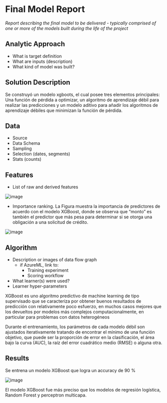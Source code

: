 # Final Model Report
_Report describing the final model to be delivered - typically comprised of one or more of the models built during the life of the project_

## Analytic Approach
* What is target definition
* What are inputs (description)
* What kind of model was built?

## Solution Description

Se construyó un modelo xgboots, el cual posee tres elementos principales: Una función de pérdida a optimizar, un algoritmo de aprendizaje débil para realizar las predicciones y un modelo aditivo para añadir los algoritmos de aprendizaje débiles que minimizan la función de pérdida.

## Data
* Source
* Data Schema
* Sampling
* Selection (dates, segments)
* Stats (counts)

## Features
* List of raw and derived features 

![image](https://user-images.githubusercontent.com/111644646/207732596-c7a12be2-c89b-46e0-87eb-df00cb73288c.png)

* Importance ranking.
La Figura muestra la importancia de predictores de acuerdo con el modelo XGBoost, donde se observa que “monto” es también el predictor que más pesa para determinar si se otorga una obligación a una solicitud de crédito.

![image](https://user-images.githubusercontent.com/111644646/207732118-ffcd54fb-154a-4a1e-9b44-2d6eb5c59571.png)


## Algorithm
* Description or images of data flow graph
  * if AzureML, link to:
    * Training experiment
    * Scoring workflow
* What learner(s) were used?
* Learner hyper-parameters

XGBoost es uno algoritmo predictivo de machine learning de tipo supervisado  que se caracteriza por obtener buenos resultados de predicción con  relativamente poco esfuerzo, en muchos casos mejores que los devueltos por modelos más complejos computacionalmente, en particular para problemas con datos heterogéneos

Durante el entrenamiento, los parámetros de cada modelo débil son ajustados iterativamente tratando de encontrar el mínimo de una función objetivo, que puede ser la proporción de error en la clasificación, el área bajo la curva (AUC), la raíz del error cuadrático medio (RMSE) o alguna otra.

## Results
Se entrena un modelo XGBoost que logra un accuracy de 90 %

![image](https://user-images.githubusercontent.com/111644646/207730439-d7fb8f28-a231-49bc-8fb3-2cfd23e5d483.png)

El modelo XGBoost fue más preciso que los modelos de regresión logística, Random Forest y perceptron multicapa.
